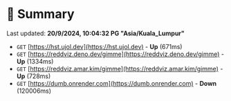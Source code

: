 # 📖 Summary
Last updated: **20/9/2024, 10:04:32 PG "Asia/Kuala_Lumpur"**

- `GET` [https://hst.ujol.dev](https://hst.ujol.dev) - **Up** (671ms)
- `GET` [https://reddviz.deno.dev/gimme](https://reddviz.deno.dev/gimme) - **Up** (1334ms)
- `GET` [https://reddviz.amar.kim/gimme](https://reddviz.amar.kim/gimme) - **Up** (728ms)
- `GET` [https://dumb.onrender.com](https://dumb.onrender.com) - **Down** (120006ms)
